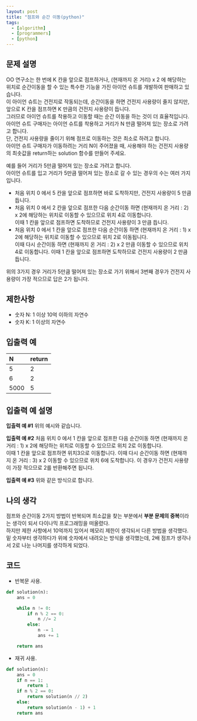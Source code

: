 ```yaml
---
layout: post
title: "점프와 순간 이동(python)"
tags:
  - [algorithm]
  - [programmers]
  - [python]
---
```


## 문제 설명

OO 연구소는 한 번에 K 칸을 앞으로 점프하거나, (현재까지 온 거리) x 2 에 해당하는 위치로 순간이동을 할 수 있는 특수한 기능을 가진 아이언 슈트를 개발하여 판매하고 있습니다.  
이 아이언 슈트는 건전지로 작동되는데, 순간이동을 하면 건전지 사용량이 줄지 않지만, 앞으로 K 칸을 점프하면 K 만큼의 건전지 사용량이 듭니다.  
그러므로 아이언 슈트를 착용하고 이동할 때는 순간 이동을 하는 것이 더 효율적입니다. 아이언 슈트 구매자는 아이언 슈트를 착용하고 거리가 N 만큼 떨어져 있는 장소로 가려고 합니다.  
단, 건전지 사용량을 줄이기 위해 점프로 이동하는 것은 최소로 하려고 합니다.  
아이언 슈트 구매자가 이동하려는 거리 N이 주어졌을 때, 사용해야 하는 건전지 사용량의 최솟값을 return하는 solution 함수를 만들어 주세요.

예를 들어 거리가 5만큼 떨어져 있는 장소로 가려고 합니다.  
아이언 슈트를 입고 거리가 5만큼 떨어져 있는 장소로 갈 수 있는 경우의 수는 여러 가지입니다.

- 처음 위치 0 에서 5 칸을 앞으로 점프하면 바로 도착하지만, 건전지 사용량이 5 만큼 듭니다.
- 처음 위치 0 에서 2 칸을 앞으로 점프한 다음 순간이동 하면 (현재까지 온 거리 : 2) x 2에 해당하는 위치로 이동할 수 있으므로 위치 4로 이동합니다.  
  이때 1 칸을 앞으로 점프하면 도착하므로 건전지 사용량이 3 만큼 듭니다.
- 처음 위치 0 에서 1 칸을 앞으로 점프한 다음 순간이동 하면 (현재까지 온 거리 : 1) x 2에 해당하는 위치로 이동할 수 있으므로 위치 2로 이동됩니다.  
  이때 다시 순간이동 하면 (현재까지 온 거리 : 2) x 2 만큼 이동할 수 있으므로 위치 4로 이동합니다. 이때 1 칸을 앞으로 점프하면 도착하므로 건전지 사용량이 2 만큼 듭니다.

위의 3가지 경우 거리가 5만큼 떨어져 있는 장소로 가기 위해서 3번째 경우가 건전지 사용량이 가장 적으므로 답은 2가 됩니다.

## 제한사항

- 숫자 N: 1 이상 10억 이하의 자연수
- 숫자 K: 1 이상의 자연수

## 입출력 예

| N    | return |
| :--- | :----- |
| 5    | 2      |
| 6    | 2      |
| 5000 | 5      |

## 입출력 예 설명

**입출력 예 #1**
위의 예시와 같습니다.

**입출력 예 #2**
처음 위치 0 에서 1 칸을 앞으로 점프한 다음 순간이동 하면 (현재까지 온 거리 : 1) x 2에 해당하는 위치로 이동할 수 있으므로 위치 2로 이동합니다.  
이때 1 칸을 앞으로 점프하면 위치3으로 이동합니다.
이때 다시 순간이동 하면 (현재까지 온 거리 : 3) x 2 이동할 수 있으므로 위치 6에 도착합니다.
이 경우가 건전지 사용량이 가장 적으므로 2를 반환해주면 됩니다.

**입출력 예 #3**
위와 같은 방식으로 합니다.

## 나의 생각

점프와 순간이동 2가지 방법이 반복되며 최소값을 찾는 부분에서 **부분 문제의 중복**이라는 생각이 되서 다이나믹 프로그래밍을 떠올렸다.  
하지만 제한 사항에서 10억까지 있어서 메모리 제한이 생각되서 다른 방법을 생각했다.  
밑 숫자부터 생각하다가 위에 숫자에서 내려오는 방식을 생각했는데, 2배 점프가 생각나서 2로 나눈 나머지를 생각하게 되었다.

## 코드

- 반복문 사용.

```python
def solution(n):
    ans = 0

    while n != 0:
        if n % 2 == 0:
            n //= 2
        else:
            n -= 1
            ans += 1

    return ans
```

- 재귀 사용.

```python
def solution(n):
    ans = 0
    if n == 1:
        return 1
    if n % 2 == 0:
        return solution(n // 2)
    else:
        return solution(n - 1) + 1
    return ans
```
